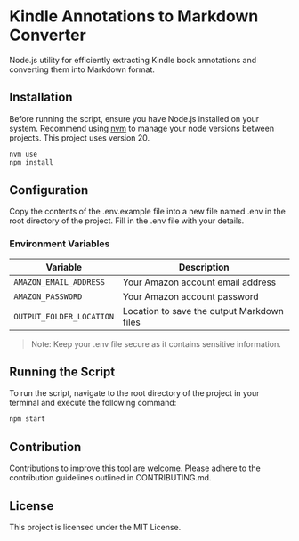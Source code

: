 # Kindle Annotations to Markdown Converter

Node.js utility for efficiently extracting Kindle book annotations and converting them into Markdown format.

## Installation
Before running the script, ensure you have Node.js installed on your system.
Recommend using [nvm](https://github.com/nvm-sh/nvm) to manage your node versions between projects. This project uses version 20.

```bash
nvm use
npm install
```

## Configuration
Copy the contents of the .env.example file into a new file named .env in the root directory of the project.
Fill in the .env file with your details.

### Environment Variables
| Variable | Description |
| --- | --- |
| `AMAZON_EMAIL_ADDRESS` | Your Amazon account email address |
| `AMAZON_PASSWORD` | Your Amazon account password |
| `OUTPUT_FOLDER_LOCATION` | Location to save the output Markdown files |

> Note: Keep your .env file secure as it contains sensitive information.

## Running the Script
To run the script, navigate to the root directory of the project in your terminal and execute the following command:

```bash
npm start
```

## Contribution
Contributions to improve this tool are welcome. Please adhere to the contribution guidelines outlined in CONTRIBUTING.md.

## License
This project is licensed under the MIT License.